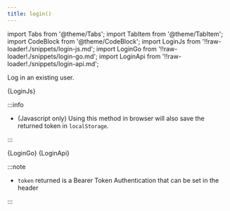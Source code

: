 ```yaml
---
title: login()
---
```


import Tabs from '@theme/Tabs';
import TabItem from '@theme/TabItem';
import CodeBlock from '@theme/CodeBlock';
import LoginJs from '!!raw-loader!./snippets/login-js.md';
import LoginGo from '!!raw-loader!./snippets/login-go.md';
import LoginApi from '!!raw-loader!./snippets/login-api.md';

Log in an existing user.
<!-- Kontenbase give you some option to choose login strategy. -->

<Tabs>
  <TabItem value="javascript" label="Javascript" default>
    <CodeBlock className="language-jsx">
      {LoginJs}
    </CodeBlock>

:::info

- (Javascript only) Using this method in browser will also save the returned token in `localStorage`.

:::

  </TabItem>
  <TabItem value="go" label="Go" default>
    <CodeBlock className="language-jsx">
      {LoginGo}
    </CodeBlock>
  </TabItem>
  <TabItem value="API" label="API">
    <CodeBlock className="language-jsx" title="[POST]">
      {LoginApi}
    </CodeBlock>
  </TabItem>
</Tabs>

:::note

- `token` returned is a Bearer Token Authentication that can be set in the header

:::

<!-- ## Examples

### Login with Email

```javascript
const { user, error } = await kontenbase.auth.login({
  email: 'user@mail.com',
  password: 'password'
})
```

### Login with Magic Link

```javascript
const { user, error } = await kontenbase.auth.login({
  email: 'user@mail.com'
})
```

### Login with Third Party Provider
```javascript
const { user, error } = await kontenbase.auth.login({
  provider: 'google'
})
```

### Login with Phone 
```javascript
const { user, error } = await kontenbase.auth.login({
  phone: '+62817891011',
  password: 'password'
})
```

### Login then Redirect
```javascript
const { user, error } = await kontenbase.auth.login({
  provider: 'google'
}, {
  redirectTo: 'https://yoursite.com/example'
})
``` -->
